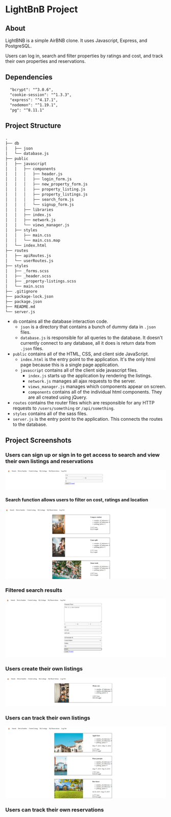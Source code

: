 # LightBnB Project

## About
LightBNB is a simple AirBNB clone. It uses Javascript, Express, and PostgreSQL. 

Users can log in, search and filter properties by ratings and cost, and track their own properties and reservations.

## Dependencies
```
  "bcrypt": "^3.0.6",
  "cookie-session": "^1.3.3",
  "express": "^4.17.1",
  "nodemon": "^1.19.1",
  "pg": "^8.11.1"
```

## Project Structure

```
.
├── db
│   ├── json
│   └── database.js
├── public
│   ├── javascript
│   │   ├── components 
│   │   │   ├── header.js
│   │   │   ├── login_form.js
│   │   │   ├── new_property_form.js
│   │   │   ├── property_listing.js
│   │   │   ├── property_listings.js
│   │   │   ├── search_form.js
│   │   │   └── signup_form.js
│   │   ├── libraries
│   │   ├── index.js
│   │   ├── network.js
│   │   └── views_manager.js
│   ├── styles
│   │   ├── main.css
│   │   └── main.css.map
│   └── index.html
├── routes
│   ├── apiRoutes.js
│   └── userRoutes.js
├── styles  
│   ├── _forms.scss
│   ├── _header.scss
│   ├── _property-listings.scss
│   └── main.scss
├── .gitignore
├── package-lock.json
├── package.json
├── README.md
└── server.js
```

* `db` contains all the database interaction code.
  * `json` is a directory that contains a bunch of dummy data in `.json` files.
  * `database.js` is responsible for all queries to the database. It doesn't currently connect to any database, all it does is return data from `.json` files.
* `public` contains all of the HTML, CSS, and client side JavaScript. 
  * `index.html` is the entry point to the application. It's the only html page because this is a single page application.
  * `javascript` contains all of the client side javascript files.
    * `index.js` starts up the application by rendering the listings.
    * `network.js` manages all ajax requests to the server.
    * `views_manager.js` manages which components appear on screen.
    * `components` contains all of the individual html components. They are all created using jQuery.
* `routes` contains the router files which are responsible for any HTTP requests to `/users/something` or `/api/something`. 
* `styles` contains all of the sass files. 
* `server.js` is the entry point to the application. This connects the routes to the database.

## Project Screenshots

### Users can sign up or sign in to get access to search and view their own listings and reservations

![Search](https://github.com/nahcg/lightBnB/blob/master/images/search.png)
#### Search function allows users to filter on cost, ratings and location

![Filtered Search Results](https://github.com/nahcg/lightBnB/blob/master/images/filteredsearchresult.png)
### Filtered search results

![Create Listing](https://github.com/nahcg/lightBnB/blob/master/images/createlisting.png)
### Users create their own listings

![User's Own Listings](https://github.com/nahcg/lightBnB/blob/master/images/mylisting.png)
### Users can track their own listings

![User's Own Reservations](https://github.com/nahcg/lightBnB/blob/master/images/myreservations.png)
### Users can track their own reservations